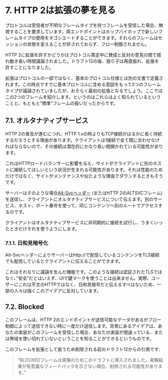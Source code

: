 # 7. HTTP 2は拡張の夢を見る

プロトコルは受信者が不明なフレームタイプを持つフレームを受信した場合、無視することを要求しています。両エンドポイントはホップバイホップで新しいフレームタイプの使用をネゴシエートすることができます。それらのフレームはセッションの状態を変えることが許されておらず、フロー制御されません。

HTTP 2に拡張を許すかどうかはプロトコル策定中に賛成と反対の意見の間で揺れ動き長い時間議論されました。ドラフト12の後、振り子は再度振れ、拡張を許すことになりました。

拡張はプロトコルの一部ではなく、基本のプロトコル仕様とは別の文書で定義されます。この時点ですでに基本プロトコルに含める意図をもって2つのフレームタイプが議論されていましたが、おそらく最初の拡張となるでしょう。ここではこの2つのフレームを紹介します。というのはこれらはよく知られているということと、もともと”標準”フレームの扱いだったからです。

## 7.1. オルタナティブサービス

HTTP 2の普及が進むにつれ、HTTP 1.xの時よりもTCP接続がはるかに長く持続するだろうとする理由があります。クライアントは1接続で全て間に合わせなければならないので、その接続は潜在的にかなり長い間開かれている可能性があります。

これはHTTPロードバランサーに影響を与え、サイトがクライアントに別のホストに接続してほしいという状況が生まれる可能性があります。それは性能のためだけではなく、サイトがメンテナンスや似たような理由でダウンするときもそうです。

サーバーはそのような場合[Alt-Svcヘッダー](http://tools.ietf.org/html/draft-ietf-httpbis-alt-svc-07) (またはHTTP 2のALTSVCフレーム)を送信し、クライアントにオルタナティブサービスについて伝えます。別のサービス、ホスト、ポート番号を使って、同じコンテンツへ別のルートでアクセスするのです。

クライアントはオルタナティブサービスに非同期的に接続を試行し、うまくいったときだけそれを使うようにします。

### 7.1.1. 日和見暗号化

Alt-Svcヘッダーによりサーバーはhttp://で配信しているコンテンツをTLS接続でも配信しているとクライアントに伝えることができます。

これはそれなりに議論を生んだ機能です。このような接続は認証されたTLSではなく、”安全”だとはいえず、UIで鍵マークを使うことは出来ません。実際、ユーザーにこれは平文のHTTPではなく、日和見暗号だと伝えるすべはないため、一部の人々は強くこのアイデアに反対しています。

## 7.2. Blocked

このフレームは、HTTP 2のエンドポイントが送信可能なデータがあるがフロー制御によって送信できない時に一度だけ送信します。背景にあるアイデアは、あなたの実装がこのフレームを受信した場合、あなたの実装が間違っている、または帯域を使い切れていないということを知ることができるというものです。

このフレームを拡張として扱うため削除される前のドラフト12からの引用です:

> ”BLOCKEDフレームは実験のためこのドラフトに導入されました。実験結果が有意義なフィードバックを示さない場合、削除される可能性があります。”
